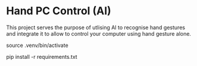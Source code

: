 
# Hand PC Control (AI)

This project serves the purpose of utlising AI to recognise hand gestures and integrate it to allow to control your computer using hand gesture alone.

source .venv/bin/activate

pip install -r requirements.txt